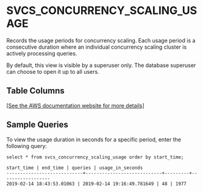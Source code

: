 # SVCS\_CONCURRENCY\_SCALING\_USAGE<a name="r_SVCS_CONCURRENCY_SCALING_USAGE"></a>

Records the usage periods for concurrency scaling\. Each usage period is a consecutive duration where an individual concurrency scaling cluster is actively processing queries\.

By default, this view is visible by a superuser only\. The database superuser can choose to open it up to all users\. 

## Table Columns<a name="r_SVCS_CONCURRENCY_SCALING_USAGE-table-columns"></a>

[\[See the AWS documentation website for more details\]](http://docs.aws.amazon.com/redshift/latest/dg/r_SVCS_CONCURRENCY_SCALING_USAGE.html)

## Sample Queries<a name="r_SVCS_CONCURRENCY_SCALING_USAGE-sample-queries"></a>

To view the usage duration in seconds for a specific period, enter the following query: 

```
select * from svcs_concurrency_scaling_usage order by start_time;

start_time | end_time | queries | usage_in_seconds
----------------------------+----------------------------+---------+------------------
2019-02-14 18:43:53.01063 | 2019-02-14 19:16:49.781649 | 48 | 1977
```